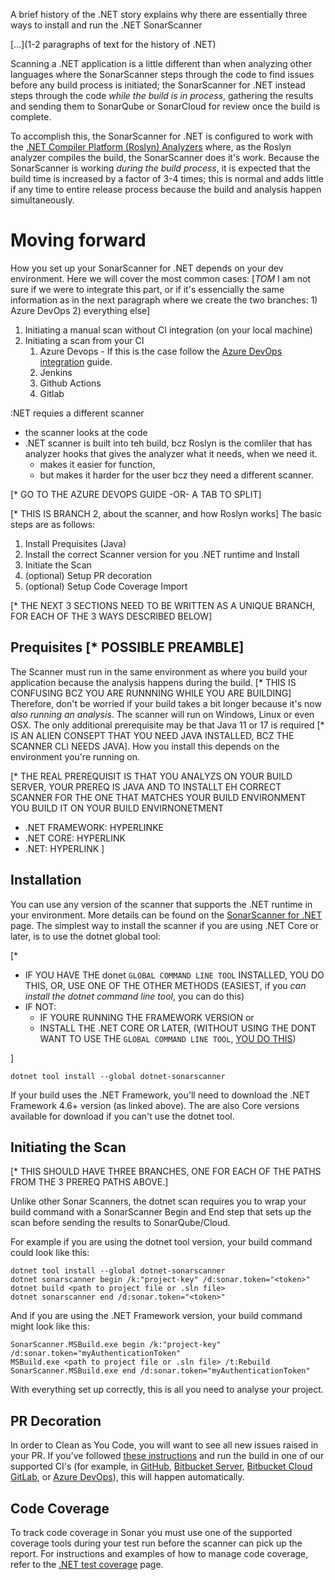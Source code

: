 A brief history of the .NET story explains why there are essentially three ways to install and run the .NET SonarScanner

[...](1-2 paragraphs of text for the history of .NET)

Scanning a .NET application is a little different than when analyzing other languages where the SonarScanner steps through the code to find issues before any build process is initiated; the SonarScanner for .NET instead steps through the code *while the build is in process*, gathering the results and sending them to SonarQube or SonarCloud for review once the build is complete.

 To accomplish this, the SonarScanner for .NET is configured to work with the [.NET Compiler Platform (Roslyn) Analyzers](https://learn.microsoft.com/en-us/visualstudio/code-quality/roslyn-analyzers-overview?view=vs-2022) where, as the Roslyn analyzer compiles the build, the SonarScanner does it's work. Because the SonarScanner is working *during the build process*, it is expected that the build time is increased by a factor of 3-4 times; this is normal and adds little if any time to entire release process because the build and analysis happen simultaneously. 

# Moving forward

 How you set up your SonarScanner for .NET depends on your dev environment. Here we will cover the most common cases:
[*TOM* I am not sure if we were to integrate this part, or if it's essencially the same information as in the next paragraph where we create the two branches: 1) Azure DevOps 2) everything else]
1. Initiating a manual scan without CI integration (on your local machine)
1. Initiating a scan from your CI
    1. Azure Devops - If this is the case follow the [Azure DevOps integration](azure-devops-integration.md) guide.
    1. Jenkins
    1. Github Actions
    1. Gitlab


:NET requies a different scanner
-  the scanner looks at the code
- .NET scanner is built into teh build, bcz Roslyn is the comliler that has analyzer hooks that gives the analyzer what it needs, when we need it.
  - makes it easier for function,
  - but makes it harder for the user bcz they need a different scanner.


[* GO TO THE AZURE DEVOPS GUIDE -OR- A TAB TO SPLIT]

[* THIS IS BRANCH 2, about the scanner, and how Roslyn works]
The basic steps are as follows:
1. Install Prequisites (Java)
2. Install the correct Scanner version for you .NET runtime and Install
3. Initiate the Scan
5. (optional) Setup PR decoration
6. (optional) Setup Code Coverage Import


[* THE NEXT 3 SECTIONS NEED TO BE WRITTEN AS A UNIQUE BRANCH, FOR EACH OF THE 3 WAYS DESCRIBED BELOW]

## Prequisites [* POSSIBLE PREAMBLE]

The Scanner must run in the same environment as where you build your application because the analysis happens during the build. [* THIS IS CONFUSING BCZ YOU ARE RUNNNING WHILE YOU ARE BUILDING] Therefore, don't be worried if your build takes a bit longer because it's now *also running an analysis*. The scanner will run on Windows, Linux or even OSX. The only additional prerequisite may be that Java 11 or 17 is required [* IS AN ALIEN CONSEPT THAT YOU NEED JAVA INSTALLED, BCZ THE SCANNER CLI NEEDS JAVA]. How you install this depends on the environment you're running on.

[* THE REAL PREREQUISIT IS THAT YOU ANALYZS ON YOUR BUILD SERVER, 
YOUR PREREQ IS JAVA AND TO INSTALLT EH CORRECT SCANNER FOR THE ONE THAT MATCHES YOUR BUILD ENVIRONMENT
YOU BUILD IT ON YOUR BUILD ENVIRNONETMENT
- .NET FRAMEWORK: HYPERLINKE
- .NET CORE: HYPERLINK
- .NET: HYPERLINK
]

## Installation

You can use any version of the scanner that supports the .NET runtime in your environment. More details can be found on the [SonarScanner for .NET](sonarscanner-for-dotnet.md) page. The simplest way to install the scanner if you are using .NET Core or later, is to use the dotnet global tool:

  [*
  - IF YOU HAVE THE donet `GLOBAL COMMAND LINE TOOL` INSTALLED, YOU DO THIS, OR, USE ONE OF THE OTHER METHODS (EASIEST, if you *can install the dotnet command line tool*, you can do this)
  - IF NOT: 
    - IF YOURE RUNNING THE FRAMEWORK VERSION or 
    - INSTALL THE .NET CORE OR LATER, (WITHOUT USING THE DONT WANT TO USE THE `GLOBAL COMMAND LINE TOOL`, [YOU DO THIS](/sonarscanner-for-dotnet/###.NET-Core-global-tool.md))

  ]

```
dotnet tool install --global dotnet-sonarscanner
```

If your build uses the .NET Framework, you'll need to download the .NET Framework 4.6+ version (as linked above). The are also Core versions available for download if you can't use the dotnet tool. 

## Initiating the Scan 
[* THIS SHOULD HAVE THREE BRANCHES, ONE FOR EACH OF THE PATHS FROM THE 3 PREREQ PATHS ABOVE.]

Unlike other Sonar Scanners, the dotnet scan requires you to wrap your build command with a SonarScanner Begin and End step that sets up the scan before sending the results to SonarQube/Cloud.

For example if you are using the dotnet tool version, your build command could look like this:
```
dotnet tool install --global dotnet-sonarscanner
dotnet sonarscanner begin /k:"project-key" /d:sonar.token="<token>"
dotnet build <path to project file or .sln file>
dotnet sonarscanner end /d:sonar.token="<token>"
```
And if you are using the .NET Framework version, your build command might look like this:
```
SonarScanner.MSBuild.exe begin /k:"project-key" /d:sonar.token="myAuthenticationToken"
MSBuild.exe <path to project file or .sln file> /t:Rebuild
SonarScanner.MSBuild.exe end /d:sonar.token="myAuthenticationToken"
```
With everything set up correctly, this is all you need to analyse your project.

## PR Decoration

In order to Clean as You Code, you will want to see all new issues raised in your PR. If you've followed [these instructions](azure-devops-integration.md) and run the build in one of our supported CI's (for example, in [GitHub](https://docs.sonarqube.org/latest/devops-platform-integration/github-integration/), [Bitbucket Server](https://docs.sonarqube.org/latest/devops-platform-integration/bitbucket-integration/bitbucket-server-integration/), [Bitbucket Cloud](https://docs.sonarqube.org/latest/devops-platform-integration/bitbucket-integration/bitbucket-cloud-integration/) [GitLab](https://docs.sonarqube.org/latest/devops-platform-integration/gitlab-integration/), or [Azure DevOps](azure-devops-integration.md)), this will happen automatically. 

## Code Coverage

To track code coverage in Sonar you must use one of the supported coverage tools during your test run before the scanner can pick up the report. For instructions and examples of how to manage code coverage, refer to the [.NET test coverage](dotnet-test-coverage.md) page.








